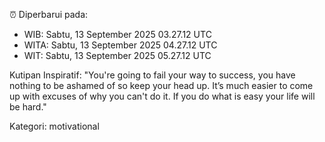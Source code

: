 ⏰ Diperbarui pada:
- WIB: Sabtu, 13 September 2025 03.27.12 UTC
- WITA: Sabtu, 13 September 2025 04.27.12 UTC
- WIT: Sabtu, 13 September 2025 05.27.12 UTC

Kutipan Inspiratif:
"You're going to fail your way to success, you have nothing to be ashamed of so keep your head up. It’s much easier to come up with excuses of why you can't do it. If you do what is easy your life will be hard."


Kategori: motivational


